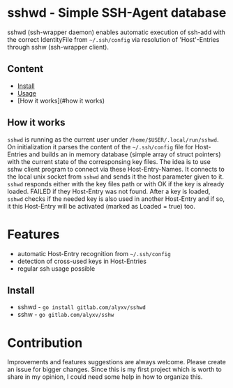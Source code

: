 # sshwd - Simple SSH-Agent database

sshwd (ssh-wrapper daemon) enables automatic execution of ssh-add with the correct IdentityFile from `~/.ssh/config` via resolution of 'Host'-Entries through sshw (ssh-wrapper client).

## Content

- [Install](#install)
- [Usage](#usage)
- [How it works](#how it works)

## How it works
`sshwd` is running as the current user under `/home/$USER/.local/run/sshwd`. On initialization it parses the content of the `~/.ssh/config` file for Host-Entries and builds
an in memory database (simple array of struct pointers) with the current state of the corresponsing key files. The idea is to use sshw client program to connect via these Host-Entry-Names. It connects to the local unix socket from `sshwd` and sends it the host parameter given to it. `sshwd` responds either with the key files path or with OK if the key is already loaded. FAILED if they Host-Entry was not found. After a key is loaded, `sshwd` checks if the needed key is also used in another Host-Entry and if so, it this Host-Entry will be activated (marked as Loaded = true) too.

# Features

- automatic Host-Entry recognition from `~/.ssh/config`
- detection of cross-used keys in Host-Entries
- regular ssh usage possible

## Install

- sshwd - `go install gitlab.com/alyxv/sshwd`
- sshw  -  `go gitlab.com/alyxv/sshw`

# Contribution
Improvements and features suggestions are always welcome. Please create an issue for bigger changes. Since this is my first project which is worth to share in my opinion, I could need some help in how to organize this.




